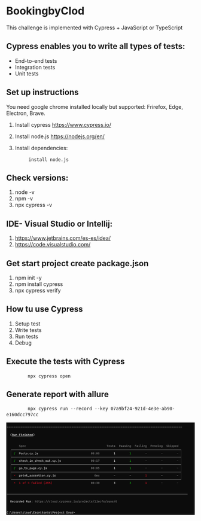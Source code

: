 # BookingbyClod
This challenge is implemented with Cypress + JavaScript or TypeScript


## Cypress enables you to write all types of tests:

* End-to-end tests
* Integration tests
* Unit tests

## Set up instructions
You need google chrome installed locally but supported: Frirefox, Edge, Electron, Brave.

1. Install cypress https://www.cypress.io/
2. Install node.js https://nodejs.org/en/
3. Install dependencies:

            install node.js

## Check versions:

1. node -v
2. npm -v
3. npx cypress -v


## IDE- Visual Studio or Intellij:

1. https://www.jetbrains.com/es-es/idea/
2. https://code.visualstudio.com/

## Get start project create package.json

1. npm init -y
2. npm install cypress
3. npx cypress verify

## How tu use Cypress

1. Setup test
2. Write tests
3. Run tests
4. Debug


## Execute the tests with Cypress

            npx cypress open

## Generate report with allure
 
            npx cypress run --record --key 07a9bf24-921d-4e3e-ab90-e160dcc797cc
            
            
![Report](cypress/screenshots/Report.png)            

